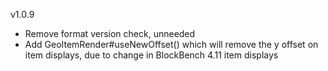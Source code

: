 v1.0.9

- Remove format version check, unneeded
- Add GeoItemRender#useNewOffset() which will remove the y offset on item displays, due to change in BlockBench 4.11 item displays